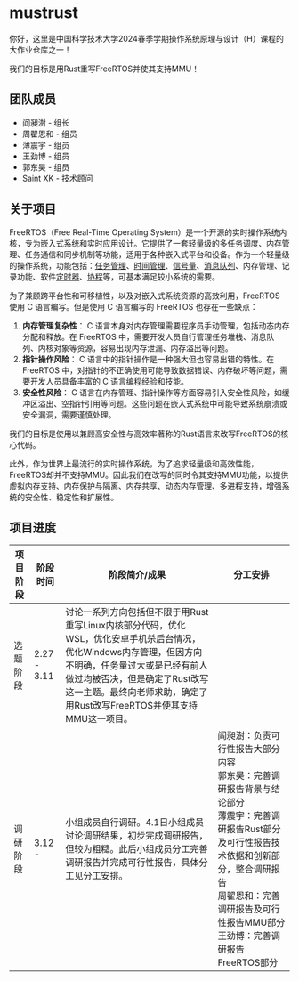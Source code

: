 # mustrust
你好，这里是中国科学技术大学2024春季学期操作系统原理与设计（H）课程的大作业仓库之一！

我们的目标是用Rust重写FreeRTOS并使其支持MMU！

## 团队成员

* 阎昶澍 - 组长
* 周翟恩和 - 组员
* 薄震宇 - 组员
* 王劲博 - 组员
* 郭东昊 - 组员
* Saint XK - 技术顾问

## 关于项目

FreeRTOS（Free Real-Time Operating System）是一个开源的实时操作系统内核，专为嵌入式系统和实时应用设计。它提供了一套轻量级的多任务调度、内存管理、任务通信和同步机制等功能，适用于各种嵌入式平台和设备。作为一个轻量级的操作系统，功能包括：[任务管理](https://baike.baidu.com/item/任务管理/10163240?fromModule=lemma_inlink)、[时间管理](https://baike.baidu.com/item/时间管理/1858453?fromModule=lemma_inlink)、[信号量](https://baike.baidu.com/item/信号量/9807501?fromModule=lemma_inlink)、[消息队列](https://baike.baidu.com/item/消息队列/4751675?fromModule=lemma_inlink)、内存管理、记录功能、软件[定时器](https://baike.baidu.com/item/定时器/22107514?fromModule=lemma_inlink)、[协程](https://baike.baidu.com/item/协程/8652240?fromModule=lemma_inlink)等，可基本满足较小系统的需要。

为了兼顾跨平台性和可移植性，以及对嵌入式系统资源的高效利用，FreeRTOS 使用 C 语言编写。但是使用 C 语言编写的 FreeRTOS 也存在一些缺点：

1. **内存管理复杂性**： C 语言本身对内存管理需要程序员手动管理，包括动态内存分配和释放。在 FreeRTOS 中，需要开发人员自行管理任务堆栈、消息队列、内核对象等资源，容易出现内存泄漏、内存溢出等问题。
2. **指针操作风险**： C 语言中的指针操作是一种强大但也容易出错的特性。在 FreeRTOS 中，对指针的不正确使用可能导致数据错误、内存破坏等问题，需要开发人员具备丰富的 C 语言编程经验和技能。
3. **安全性风险**： C 语言在内存管理、指针操作等方面容易引入安全性风险，如缓冲区溢出、空指针引用等问题。这些问题在嵌入式系统中可能导致系统崩溃或安全漏洞，需要谨慎处理。

我们的目标是使用以兼顾高安全性与高效率著称的Rust语言来改写FreeRTOS的核心代码。

此外，作为世界上最流行的实时操作系统，为了追求轻量级和高效性能，FreeRTOS却并不支持MMU。因此我们在改写的同时令其支持MMU功能，以提供虚拟内存支持、内存保护与隔离、内存共享、动态内存管理、多进程支持，增强系统的安全性、稳定性和扩展性。

## 项目进度

| 项目阶段 | 阶段时间    | 阶段简介/成果                                                | 分工安排                                                     |
| -------- | ----------- | ------------------------------------------------------------ | ------------------------------------------------------------ |
| 选题阶段 | 2.27 - 3.11 | 讨论一系列方向包括但不限于用Rust重写Linux内核部分代码，优化WSL，优化安卓手机杀后台情况，优化Windows内存管理，但因方向不明确，任务量过大或是已经有前人做过均被否决，但是确定了Rust改写这一主题。最终向老师求助，确定了用Rust改写FreeRTOS并使其支持MMU这一项目。 |                                                              |
| 调研阶段 | 3.12 -      | 小组成员自行调研。4.1日小组成员讨论调研结果，初步完成调研报告，但较为粗糙。此后小组成员分工完善调研报告并完成可行性报告，具体分工见分工安排。 | 阎昶澍：负责可行性报告大部分内容<br>郭东昊：完善调研报告背景与结论部分<br>薄震宇：完善调研报告Rust部分及可行性报告技术依据和创新部分，整合调研报告<br>周翟恩和：完善调研报告及可行性报告MMU部分<br>王劲博：完善调研报告FreeRTOS部分 |

